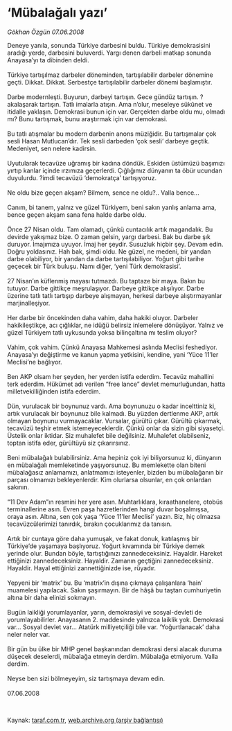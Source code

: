 # ‘Mübalağalı yazı’

*Gökhan Özgün 07.06.2008*

<div class="taraf_structure_2col_1zq">
<div class="margen_n">



 <p>Deneye yanıla, sonunda Türkiye darbesini buldu. Türkiye demokrasisini aradığı yerde, darbesini buluverdi. Yargı denen darbeli matkap sonunda Anayasa’yı ta dibinden deldi. <br/>
<br/>
Türkiye tartışılmaz darbeler döneminden, tartışılabilir darbeler dönemine geçti. Dikkat. Dikkat. Serbestçe tartışılabilir darbeler dönemi başlamıştır. <br/>
<br/>
Darbe modernleşti. Buyurun, darbeyi tartışın. Gece gündüz tartışın. ?akalaşarak tartışın. Tatlı imalarla atışın. Ama n’olur, meseleye sükûnet ve itidalle yaklaşın. Demokrasi bunun için var. Gerçekten darbe oldu mu, olmadı mı? Bunu tartışmak, bunu araştırmak için var demokrasi. <br/>
<br/>
Bu tatlı atışmalar bu modern darbenin anons müziğidir. Bu tartışmalar çok sesli Hasan Mutlucan’dır. Tek sesli darbeden ‘çok sesli’ darbeye geçtik. Medeniyet, sen nelere kadirsin.<br/>
<br/>
Uyutularak tecavüze uğramış bir kadına döndük. Eskiden üstümüzü başımızı yırtıp kanlar içinde ırzımıza geçerlerdi. Çığlığımız dünyanın ta öbür ucundan duyulurdu. ?imdi tecavüzü ‘demokratça’ tartışıyoruz. <br/>
<br/>
Ne oldu bize geçen akşam? Bilmem, sence ne oldu?.. Valla bence...<br/>
<br/>
Canım, bi tanem, yalnız ve güzel Türkiyem, beni sakın yanlış anlama ama, bence geçen akşam sana fena halde darbe oldu. <br/>
<br/>
Önce 27 Nisan oldu. Tam olamadı, çünkü cuntacılık artık magandalık. Bu devirde yakışmaz bize. O zaman gelsin, yargı darbesi. Bak bu darbe şık duruyor. İmajımıza uyuyor. İmaj her şeydir. Susuzluk hiçbir şey. Devam edin. Doğru yoldasınız. Hah bak, şimdi oldu. Ne güzel, ne medeni, bir yandan darbe olabiliyor, bir yandan da darbe tartışılabiliyor. Yoğurt gibi tarihe geçecek bir Türk buluşu. Namı diğer, ‘yeni Türk demokrasisi’.<br/>
<br/>
27 Nisan’ın küflenmiş mayası tutmazdı. Bu taptaze bir maya. Bakın bu tutuyor. Darbe gittikçe meşrulaşıyor. Darbeye gittikçe alışılıyor. Darbe üzerine tatlı tatlı tartışıp darbeye alışmayan, herkesi darbeye alıştırmayanlar marjinalleşiyor. <br/>
<br/>
Her darbe bir öncekinden daha vahim, daha hakiki oluyor. Darbeler hakikileştikçe, acı çığlıklar, ne idüğü belirsiz inlemelere dönüşüyor. Yalnız ve güzel Türkiyem tatlı uykusunda yoksa bilinçaltına mı teslim oluyor? <br/>
<br/>
Vahim, çok vahim. Çünkü Anayasa Mahkemesi aslında Meclisi feshediyor. Anayasa’yı değiştirme ve kanun yapma yetkisini, kendine, yani ‘Yüce 11’ler Meclisi’ne bağlıyor. <br/>
<br/>
Ben AKP olsam her şeyden, her yerden istifa ederdim. Tecavüz mahallini terk ederdim. Hükümet adı verilen “free lance” devlet memurluğundan, hatta milletvekilliğinden istifa ederdim. <br/>
<br/>
Dün, vurulacak bir boynunuz vardı. Ama boynunuzu o kadar incelttiniz ki, artık vurulacak bir boynunuz bile kalmadı. Bu yüzden dertlenme AKP, artık olmayan boynunu vurmayacaklar. Vursalar, gürültü çıkar. Gürültü çıkarmak, tecavüzü teşhir etmek istemeyeceklerdir. Çünkü onlar da sizin gibi siyasetçi. Üstelik onlar iktidar. Siz muhalefet bile değilsiniz. Muhalefet olabilseniz, toptan istifa eder, gürültüyü siz çıkarırsınız.<br/>
<br/>
Beni mübalağalı bulabilirsiniz. Ama hepiniz çok iyi biliyorsunuz ki, dünyanın en mübalağalı memleketinde yaşıyorsunuz. Bu memlekette olan biteni mübalağasız anlamamızı, anlatmamızı isteyenler, bizden bu mübalağanın bir parçası olmamızı bekleyenlerdir. Kim olurlarsa olsunlar, en çok onlardan sakının. <br/>
<br/>
“11 Dev Adam”ın resmini her yere asın. Muhtarlıklara, kıraathanelere, otobüs terminallerine asın. Evren paşa hazretlerinden hangi duvar boşalmışsa, oraya asın. Altına, sen çok yaşa ‘Yüce 11’ler Meclisi’ yazın. Biz, hiç olmazsa tecavüzcülerimizi tanırdık, bırakın çocuklarımız da tanısın. <br/>
<br/>
Artık bir cuntaya göre daha yumuşak, ve fakat donuk, katılaşmış bir Türkiye’de yaşamaya başlıyoruz. Yoğurt kıvamında bir Türkiye demek yerinde olur. Bundan böyle, tartıştığınızı zannedeceksiniz. Hayaldir. Hareket ettiğinizi zannedeceksiniz. Hayaldir. Zamanın geçtiğini zannedeceksiniz. Hayaldir. Hayal ettiğinizi zannettiğinizde ise, rüyadır.<br/>
<br/>
Yepyeni bir ‘matrix’ bu. Bu ‘matrix’in dışına çıkmaya çalışanlara ‘hain’ muamelesi yapılacak. Sakın şaşırmayın. Bir de hâşâ bu taştan cumhuriyetin altına bir daha elinizi sokmayın. <br/>
<br/>
Bugün laikliği yorumlayanlar, yarın, demokrasiyi ve sosyal-devleti de yorumlayabilirler. Anayasanın 2. maddesinde yalnızca laiklik yok. Demokrasi var... Sosyal devlet var... Atatürk milliyetçiliği bile var. ‘Yoğurtlanacak’ daha neler neler var.<br/>
<br/>
Bir gün bu ülke bir MHP genel başkanından demokrasi dersi alacak duruma düşecek deselerdi, mübalağa etmeyin derdim. Mübalağa etmiyorum. Valla derdim.<br/>
<br/>
Neyse ben sizi bölmeyeyim, siz tartışmaya devam edin.<br/>
<br/>
07.06.2008</p>

<br/>


<div id="taraf_not">
</div>

</div>


</div>

Kaynak: [taraf.com.tr](http://www.taraf.com.tr:80/makale/837.htm), [web.archive.org (arşiv bağlantısı)](http://web.archive.org/web/20090413220627/http://www.taraf.com.tr:80/makale/837.htm)
